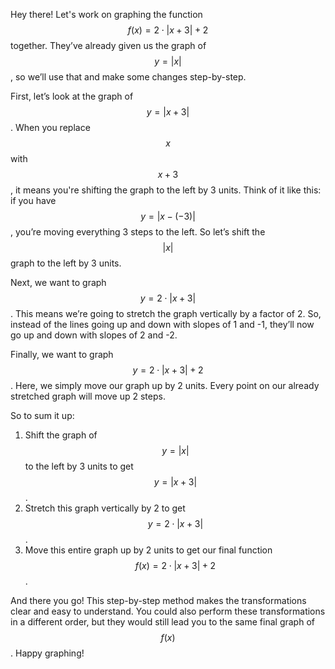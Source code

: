 Hey there! Let's work on graphing the function $$f(x) = 2 \cdot |x + 3| + 2$$ together. They’ve already given us the graph of $$y = |x|$$, so we’ll use that and make some changes step-by-step.

First, let’s look at the graph of $$y = |x + 3|$$. When you replace $$x$$ with $$x + 3$$, it means you're shifting the graph to the left by 3 units. Think of it like this: if you have $$y = |x - (-3)|$$, you’re moving everything 3 steps to the left. So let’s shift the $$|x|$$ graph to the left by 3 units.

Next, we want to graph $$y = 2 \cdot |x + 3|$$. This means we’re going to stretch the graph vertically by a factor of 2. So, instead of the lines going up and down with slopes of 1 and -1, they’ll now go up and down with slopes of 2 and -2.

Finally, we want to graph $$y = 2 \cdot |x + 3| + 2$$. Here, we simply move our graph up by 2 units. Every point on our already stretched graph will move up 2 steps.

So to sum it up:
1. Shift the graph of $$y = |x|$$ to the left by 3 units to get $$y = |x + 3|$$.
2. Stretch this graph vertically by 2 to get $$y = 2 \cdot |x + 3|$$.
3. Move this entire graph up by 2 units to get our final function $$f(x) = 2 \cdot |x + 3|+ 2$$.

And there you go! This step-by-step method makes the transformations clear and easy to understand. You could also perform these transformations in a different order, but they would still lead you to the same final graph of $$f(x)$$. Happy graphing!